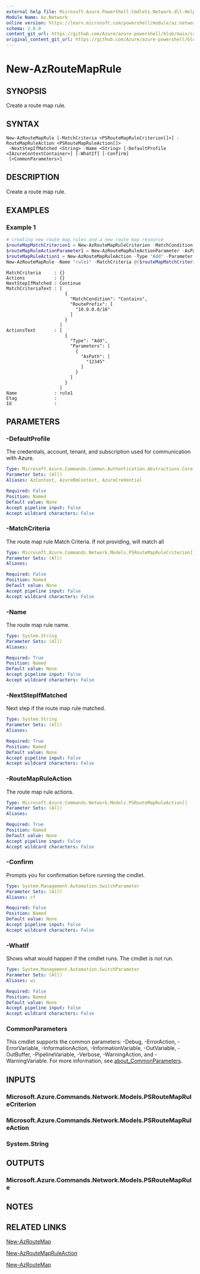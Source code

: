 ```yaml
---
external help file: Microsoft.Azure.PowerShell.Cmdlets.Network.dll-Help.xml
Module Name: Az.Network
online version: https://learn.microsoft.com/powershell/module/az.network/new-azroutemaprule
schema: 2.0.0
content_git_url: https://github.com/Azure/azure-powershell/blob/main/src/Network/Network/help/New-AzRouteMapRule.md
original_content_git_url: https://github.com/Azure/azure-powershell/blob/main/src/Network/Network/help/New-AzRouteMapRule.md
---
```


# New-AzRouteMapRule

## SYNOPSIS
Create a route map rule.

## SYNTAX

```
New-AzRouteMapRule [-MatchCriteria <PSRouteMapRuleCriterion[]>] -RouteMapRuleAction <PSRouteMapRuleAction[]>
 -NextStepIfMatched <String> -Name <String> [-DefaultProfile <IAzureContextContainer>] [-WhatIf] [-Confirm]
 [<CommonParameters>]
```

## DESCRIPTION
Create a route map rule.

## EXAMPLES

### Example 1

```powershell
# creating new route map rules and a new route map resource
$routeMapMatchCriterion1 = New-AzRouteMapRuleCriterion -MatchCondition "Contains" -RoutePrefix @("10.0.0.0/16")
$routeMapRuleActionParameter1 = New-AzRouteMapRuleActionParameter -AsPath @("12345")
$routeMapRuleAction1 = New-AzRouteMapRuleAction -Type "Add" -Parameter @($routeMapRuleActionParameter1)
New-AzRouteMapRule -Name "rule1" -MatchCriteria @($routeMapMatchCriterion1) -RouteMapRuleAction @($routeMapRuleAction1) -NextStepIfMatched "Continue"
```

```output
MatchCriteria     : {}
Actions           : {}
NextStepIfMatched : Continue
MatchCriteriaText : [
                      {
                        "MatchCondition": "Contains",
                        "RoutePrefix": [
                          "10.0.0.0/16"
                        ]
                      }
                    ]
ActionsText       : [
                      {
                        "Type": "Add",
                        "Parameters": [
                          {
                            "AsPath": [
                              "12345"
                            ]
                          }
                        ]
                      }
                    ]
Name              : rule1
Etag              :
Id                :
```

## PARAMETERS

### -DefaultProfile
The credentials, account, tenant, and subscription used for communication with Azure.

```yaml
Type: Microsoft.Azure.Commands.Common.Authentication.Abstractions.Core.IAzureContextContainer
Parameter Sets: (All)
Aliases: AzContext, AzureRmContext, AzureCredential

Required: False
Position: Named
Default value: None
Accept pipeline input: False
Accept wildcard characters: False
```

### -MatchCriteria
The route map rule Match Criteria. If not providing, will match all

```yaml
Type: Microsoft.Azure.Commands.Network.Models.PSRouteMapRuleCriterion[]
Parameter Sets: (All)
Aliases:

Required: False
Position: Named
Default value: None
Accept pipeline input: False
Accept wildcard characters: False
```

### -Name
The route map rule name.

```yaml
Type: System.String
Parameter Sets: (All)
Aliases:

Required: True
Position: Named
Default value: None
Accept pipeline input: False
Accept wildcard characters: False
```

### -NextStepIfMatched
Next step if the route map rule matched.

```yaml
Type: System.String
Parameter Sets: (All)
Aliases:

Required: True
Position: Named
Default value: None
Accept pipeline input: False
Accept wildcard characters: False
```

### -RouteMapRuleAction
The route map rule actions.

```yaml
Type: Microsoft.Azure.Commands.Network.Models.PSRouteMapRuleAction[]
Parameter Sets: (All)
Aliases:

Required: True
Position: Named
Default value: None
Accept pipeline input: False
Accept wildcard characters: False
```

### -Confirm
Prompts you for confirmation before running the cmdlet.

```yaml
Type: System.Management.Automation.SwitchParameter
Parameter Sets: (All)
Aliases: cf

Required: False
Position: Named
Default value: None
Accept pipeline input: False
Accept wildcard characters: False
```

### -WhatIf
Shows what would happen if the cmdlet runs. The cmdlet is not run.

```yaml
Type: System.Management.Automation.SwitchParameter
Parameter Sets: (All)
Aliases: wi

Required: False
Position: Named
Default value: None
Accept pipeline input: False
Accept wildcard characters: False
```

### CommonParameters
This cmdlet supports the common parameters: -Debug, -ErrorAction, -ErrorVariable, -InformationAction, -InformationVariable, -OutVariable, -OutBuffer, -PipelineVariable, -Verbose, -WarningAction, and -WarningVariable. For more information, see [about_CommonParameters](http://go.microsoft.com/fwlink/?LinkID=113216).

## INPUTS

### Microsoft.Azure.Commands.Network.Models.PSRouteMapRuleCriterion

### Microsoft.Azure.Commands.Network.Models.PSRouteMapRuleAction

### System.String

## OUTPUTS

### Microsoft.Azure.Commands.Network.Models.PSRouteMapRule

## NOTES

## RELATED LINKS

[New-AzRouteMap](./New-AzRouteMap.md)

[New-AzRouteMapRuleAction](./New-RouteMapRuleAction.md)

[New-AzRouteMap](./New-AzRouteMap.md)